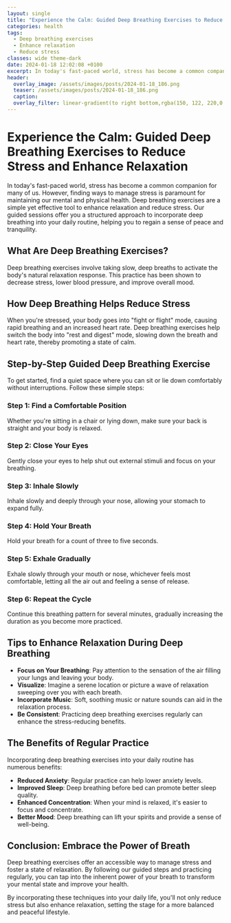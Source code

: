```yaml
---
layout: single
title: "Experience the Calm: Guided Deep Breathing Exercises to Reduce Stress and Enhance Relaxation"
categories: health
tags:
  - Deep breathing exercises
  - Enhance relaxation
  - Reduce stress
classes: wide theme-dark
date: 2024-01-18 12:02:08 +0100
excerpt: In today's fast-paced world, stress has become a common companion for many of us.
header:
  overlay_image: /assets/images/posts/2024-01-18_186.png
  teaser: /assets/images/posts/2024-01-18_186.png
  caption: 
  overlay_filter: linear-gradient(to right bottom,rgba(150, 122, 220,0.8), rgba(255,245,208,0.5))
---
```

# Experience the Calm: Guided Deep Breathing Exercises to Reduce Stress and Enhance Relaxation

In today's fast-paced world, stress has become a common companion for many of us. However, finding ways to manage stress is paramount for maintaining our mental and physical health. Deep breathing exercises are a simple yet effective tool to enhance relaxation and reduce stress. Our guided sessions offer you a structured approach to incorporate deep breathing into your daily routine, helping you to regain a sense of peace and tranquility.

## What Are Deep Breathing Exercises?

Deep breathing exercises involve taking slow, deep breaths to activate the body's natural relaxation response. This practice has been shown to decrease stress, lower blood pressure, and improve overall mood.

## How Deep Breathing Helps Reduce Stress

When you're stressed, your body goes into "fight or flight" mode, causing rapid breathing and an increased heart rate. Deep breathing exercises help switch the body into "rest and digest" mode, slowing down the breath and heart rate, thereby promoting a state of calm.

## Step-by-Step Guided Deep Breathing Exercise

To get started, find a quiet space where you can sit or lie down comfortably without interruptions. Follow these simple steps:

### Step 1: Find a Comfortable Position
Whether you're sitting in a chair or lying down, make sure your back is straight and your body is relaxed.

### Step 2: Close Your Eyes
Gently close your eyes to help shut out external stimuli and focus on your breathing.

### Step 3: Inhale Slowly
Inhale slowly and deeply through your nose, allowing your stomach to expand fully.

### Step 4: Hold Your Breath
Hold your breath for a count of three to five seconds.

### Step 5: Exhale Gradually
Exhale slowly through your mouth or nose, whichever feels most comfortable, letting all the air out and feeling a sense of release.

### Step 6: Repeat the Cycle
Continue this breathing pattern for several minutes, gradually increasing the duration as you become more practiced.

## Tips to Enhance Relaxation During Deep Breathing

- **Focus on Your Breathing**: Pay attention to the sensation of the air filling your lungs and leaving your body.
- **Visualize**: Imagine a serene location or picture a wave of relaxation sweeping over you with each breath.
- **Incorporate Music**: Soft, soothing music or nature sounds can aid in the relaxation process.
- **Be Consistent**: Practicing deep breathing exercises regularly can enhance the stress-reducing benefits.

## The Benefits of Regular Practice

Incorporating deep breathing exercises into your daily routine has numerous benefits:

- **Reduced Anxiety**: Regular practice can help lower anxiety levels.
- **Improved Sleep**: Deep breathing before bed can promote better sleep quality.
- **Enhanced Concentration**: When your mind is relaxed, it's easier to focus and concentrate.
- **Better Mood**: Deep breathing can lift your spirits and provide a sense of well-being.

## Conclusion: Embrace the Power of Breath

Deep breathing exercises offer an accessible way to manage stress and foster a state of relaxation. By following our guided steps and practicing regularly, you can tap into the inherent power of your breath to transform your mental state and improve your health.

By incorporating these techniques into your daily life, you'll not only reduce stress but also enhance relaxation, setting the stage for a more balanced and peaceful lifestyle.